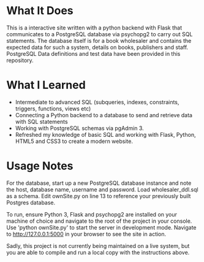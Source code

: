 # What It Does #
This is a interactive site written with a python backend with Flask that communicates to a PostgreSQL database via psychopg2 to carry out SQL statements. The database itself is for a book wholesaler and contains the expected data for such a system, details on books, publishers and staff. PostgreSQL Data definitions and test data have been provided in this repository.

# What I Learned #
* Intermediate to advanced SQL (subqueries, indexes, constraints, triggers, functions, views etc)
* Connecting a Python backend to a database to send and retrieve data with SQL statements
* Working with PostgreSQL schemas via pgAdmin 3.
* Refreshed my knowledge of basic SQL and  working with Flask, Python, HTML5 and CSS3 to create a modern website.

# Usage Notes #
For the database, start up a new PostgreSQL database instance and note the host, database name, username and password. Load wholesaler_ddl.sql as a schema. Edit ownSite.py on line 13 to reference your previously built Postgres database.

To run, ensure Python 3, Flask and psychopg2 are installed on your machine of choice and navigate to the root of the project in your console. Use 'python ownSite.py' to start the server in development mode. Navigate to http://127.0.0.1:5000 in your browser to see the site in action. 

Sadly, this project is not currently being maintained on a live system, but you are able to compile and run a local copy with the instructions above. 